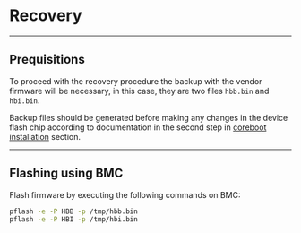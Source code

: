 # Recovery

---

## Prequisitions

To proceed with the recovery procedure the backup with the vendor firmware will
be necessary, in this case, they are two files `hbb.bin` and `hbi.bin`.

Backup files should be generated before making any changes in the device flash
chip according to documentation in the second step in
[coreboot installation](initial-deployment.md#coreboot-installation)
section.

---

## Flashing using BMC

Flash firmware by executing the following commands on BMC:

```bash
pflash -e -P HBB -p /tmp/hbb.bin
pflash -e -P HBI -p /tmp/hbi.bin
```
